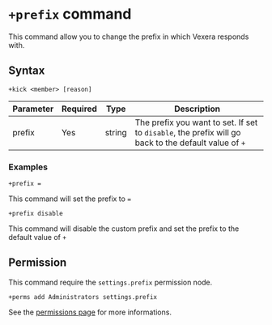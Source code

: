 # `+prefix` command
This command allow you to change the prefix in which Vexera responds with.

## Syntax
```
+kick <member> [reason]
```
Parameter | Required | Type               | Description
----------|----------|--------------------|--------------------------------------------------
prefix    | Yes      | string             | The prefix you want to set. If set to `disable`, the prefix will go back to the default value of `+`

### Examples
```
+prefix =
```
This command will set the prefix to `=`

```
+prefix disable
```
This command will disable the custom prefix and set the prefix to the default value of `+`

## Permission
This command require the `settings.prefix` permission node.
```
+perms add Administrators settings.prefix
```

See the [permissions page](/permissions.md) for more informations.

